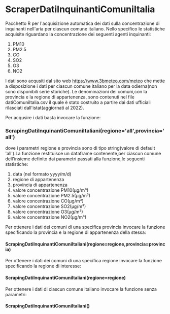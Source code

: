# ScraperDatiInquinantiComuniItalia

Pacchetto R per l'acquisizione automatica dei dati sulla concentrazione di inquinanti nell'aria per ciascun comune italiano.
Nello specifico le statistiche acquisite riguardano la concentrazione dei seguenti agenti inquinanti:

1) PM10
2) PM2.5
3) CO
4) SO2
5) O3
6) NO2

I dati sono acqusiti dal sito web https://www.3bmeteo.com/meteo che mette a disposizione i dati per ciascun comune italiano per la data odierna(non sono disponibili serie storiche).
Le denominazioni dei comuni,con la provincia e la regione di appartenenza, sono contenuti nel file datiComuniItalia.csv il quale è stato costruito a partire dai dati ufficiali rilasciati dall'istat(aggiornati al 2022).

Per acqusire i dati basta invocare la funzione:

 ### ScrapingDatiInquinantiComuniItaliani(regione='all',provincia='all')
 
dove i parametri regione e provincia sono di tipo string(valore di default 'all').La funzione restituisce un dataframe contenente,per ciascun comune dell'insieme definito dai parametri passati alla funzione,le seguenti statistiche:

1) data (nel formato yyyy/m/d)
2) regione di appartenenza
3) provincia di appartenenza
4) valore concentrazione PM10(µg/m³)
5) valore concentrazione PM2.5(µg/m³)
6) valore concentrazione CO(µg/m³)
7) valore concentrazione SO2(µg/m³)
8) valore concentrazione O3(µg/m³)
9) valore concentrazione NO2(µg/m³)


 
Per ottenere i dati dei comuni di una specifica provincia invocare la funzione specificando la provincia e la regione di appartenenza della stessa:
 
  #### ScrapingDatiInquinantiComuniItaliani(regione=regione,provincia=provincia)
  
Per ottenere i dati dei comuni di una specifica regione invocare la funzione specificando la regione di interesse:

 #### ScrapingDatiInquinantiComuniItaliani(regione=regione)
 
Per ottenere i dati di ciascun comune italiano invocare la funzione senza parametri:

 #### ScrapingDatiInquinantiComuniItaliani()
